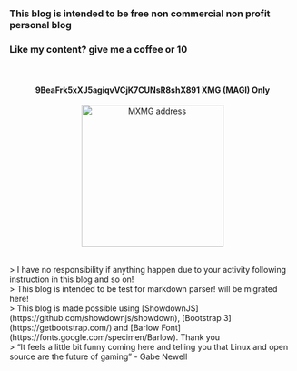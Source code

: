 ### **This blog is intended to be free non commercial non profit personal blog** 
### Like my content? give me a coffee or 10

<br>
<h4 align="center">9BeaFrk5xXJ5agiqvVCjK7CUNsR8shX891 <strong>XMG (MAGI) Only</strong></h4>
<p align="center">
	<img src="./posts/about/xmg.png" height="250px" alt="MXMG address">
</p> 

<br>
> I have no responsibility if anything happen due to your activity following instruction in this blog and so on! 

<br>
> This blog is intended to be test for markdown parser! <https://www.umbrellafwd.tk> will be migrated here!

<br>
> This blog is made possible using [ShowdownJS](https://github.com/showdownjs/showdown), 
[Bootstrap 3](https://getbootstrap.com/) and [Barlow Font](https://fonts.google.com/specimen/Barlow). 
Thank you
 
<br>
> “It feels a little bit funny coming here and telling you that Linux and open source are the future of gaming” - Gabe Newell
